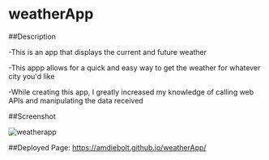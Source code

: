 # weatherApp

##Description

-This is an app that displays the current and future weather

-This appp allows for a quick and easy way to get the weather for whatever city you'd like

-While creating this app, I greatly increased my knowledge of calling web APIs and manipulating the data received

##Screenshot

![weatherapp](https://user-images.githubusercontent.com/89421292/138572213-f54dc674-f3de-4762-bb4c-08468dd0f017.PNG)

##Deployed Page:
https://amdiebolt.github.io/weatherApp/
